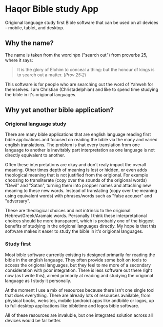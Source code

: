 # Haqor Bible study App

Origional language study first Bible software that can be used on all devices - mobile, tablet, and desktop.

## Why the name?

The name is taken from the word חֲקֹר ("search out") from proverbs 25, where it says: 

  > It is the glory of Elohim to conceal a thing: but the honour of kings is to search out a matter. (*Prov 25:2*)

This software is for people who are searching out the word of Yahweh for themselves. I am Christian (Christadelphian) and like to spend time studying the bible in it's origional languages.

## Why yet another bible application?

### Origional language study

There are many bible applications that are english language reading first bible applications and focused on reading the bible via the many and varied english translations. The problem is that every translation from one language to another is inevitably part interpretation as one language is not directly equivalent to another.

Often these interpretations are okay and don't realy impact the overall meaning. Other times depth of meaning is lost or hidden, or even adds theological meaning that is not justified from the origional. For example choosing to transliterate (copy over the sounds of the origional words) "Devil" and "Satan", turning them into propper names and attaching new meaning to these new words. Instead of translating (copy over the meaning using equivalent words) with phrases/words such as "false accuser" and "adversary".

These are theological choices and not intrinsic to the origional Hebrew/Greek/Aramaic words. Personally I think these interpretational choices should be more transparent, which is probably one of the biggest benefits of studying in the origional languages directly. My hope is that this software makes it easer to study the bible in it's origional languages.

### Study first

Most bible software currently existing is designed primarily for reading the bible in the english language. They often provide some bolt on tools to access the origional languages, but they feel to me more of a secondary consideration with poor integration. There is less software out there right now (as I write this), aimed primarily at reading and studying the origional language as I study it personally.

At the moment I use a mix of resources because there isn't one single tool that does everything. There are already lots of resources available, from physical books, websites, mobile (android) apps like andbible or logos, up to full desktop applications like bibletime and logos bible software.

All of these resources are invaluble, but one integrated solution across all devices would be far better.
